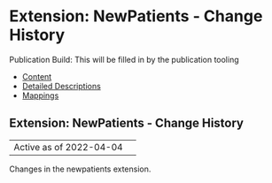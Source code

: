 # Extension: NewPatients - Change History

Publication Build: This will be filled in by the publication tooling

* [Content](StructureDefinition-newpatients.html)
* [Detailed Descriptions](StructureDefinition-newpatients-definitions.html)
* [Mappings](StructureDefinition-newpatients-mappings.html)

## Extension: NewPatients - Change History

|  |  |
| --- | --- |
| Active as of 2022-04-04 | |

Changes in the newpatients extension.